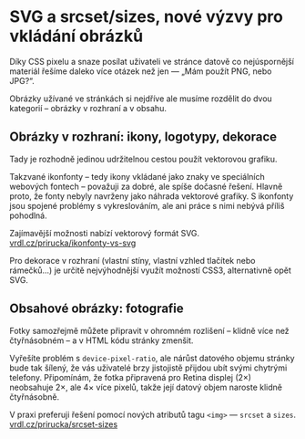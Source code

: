 # SVG a srcset/sizes, nové výzvy pro vkládání obrázků

Díky CSS pixelu a snaze posílat uživateli ve stránce datově co nejúspornější materiál řešíme daleko více otázek než jen — „Mám použít PNG, nebo JPG?“.

Obrázky užívané ve stránkách si nejdříve ale musíme rozdělit do dvou kategorií – obrázky v rozhraní a v obsahu.

## Obrázky v rozhraní: ikony, logotypy, dekorace

Tady je rozhodně jedinou udržitelnou cestou použít vektorovou grafiku. 

Takzvané ikonfonty – tedy ikony vkládané jako znaky ve speciálních webových fontech – považuji za dobré, ale spíše dočasné řešení. Hlavně proto, že fonty nebyly navrženy jako náhrada vektorové grafiky. S ikonfonty jsou spojené problémy s vykreslováním, ale ani práce s nimi nebývá příliš pohodlná.

Zajímavější možnosti nabízí vektorový formát SVG. [vrdl.cz/prirucka/ikonfonty-vs-svg](http://www.vzhurudolu.cz/prirucka/ikonfonty-vs-svg)

Pro dekorace v rozhraní (vlastní stíny, vlastní vzhled tlačítek nebo rámečků…) je určitě nejvýhodnější využít možností CSS3, alternativně opět SVG.

## Obsahové obrázky: fotografie

Fotky samozřejmě můžete připravit v ohromném rozlišení – klidně více než čtyřnásobném – a v HTML kódu stránky zmenšit.

Vyřešíte problém s `device-pixel-ratio`, ale nárůst datového objemu stránky bude tak šílený, že vás uživatelé brzy jistojistě přijdou ubít svými chytrými telefony. Připomínám, že fotka připravená pro Retina displej (2×) neobsahuje 2×, ale 4× více pixelů, takže její datový objem naroste klidně čtyřnásobně.

V praxi preferuji řešení pomocí nových atributů tagu `<img>` — `srcset` a `sizes`. [vrdl.cz/prirucka/srcset-sizes](http://www.vzhurudolu.cz/prirucka/srcset-sizes)

